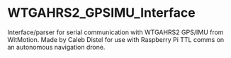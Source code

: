 # WTGAHRS2_GPSIMU_Interface
 Interface/parser for serial communication with WTGAHRS2 GPS/IMU from WitMotion.
 Made by Caleb Distel for use with Raspberry Pi TTL comms on an autonomous navigation drone.

